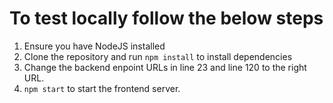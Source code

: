 # To test locally follow the below steps

1) Ensure you have NodeJS installed
2) Clone the repository and run ```npm install``` to install dependencies
3) Change the backend enpoint URLs in line 23 and line 120 to the right URL.
4) ```npm start``` to start the frontend server.
